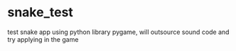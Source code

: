 # snake_test
test snake app using python library pygame, will outsource sound code and try applying in the game

